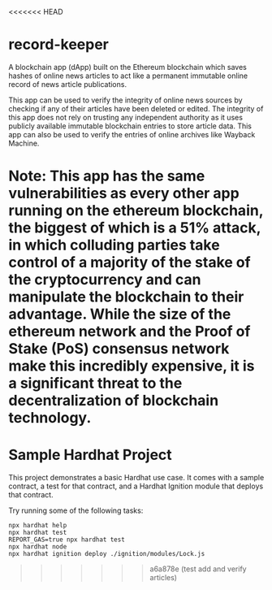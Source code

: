 <<<<<<< HEAD
# record-keeper
A blockchain app (dApp) built on the Ethereum blockchain which saves hashes of online news articles to act like a permanent immutable online record of news article publications.

This app can be used to verify the integrity of online news sources by checking if any of their articles have been deleted or edited. The integrity of this app does not rely on trusting any independent authority as it uses publicly available immutable blockchain entries to store article data. This app can also be used to verify the entries of online archives like Wayback Machine.

Note: This app has the same vulnerabilities as every other app running on the ethereum blockchain, the biggest of which is a 51% attack, in which colluding parties take control of a majority of the stake of the cryptocurrency and can manipulate the blockchain to their advantage. While the size of the ethereum network and the Proof of Stake (PoS) consensus network make this incredibly expensive, it is a significant threat to the decentralization of blockchain technology.
=======
# Sample Hardhat Project

This project demonstrates a basic Hardhat use case. It comes with a sample contract, a test for that contract, and a Hardhat Ignition module that deploys that contract.

Try running some of the following tasks:

```shell
npx hardhat help
npx hardhat test
REPORT_GAS=true npx hardhat test
npx hardhat node
npx hardhat ignition deploy ./ignition/modules/Lock.js
```
>>>>>>> a6a878e (test add and verify articles)

